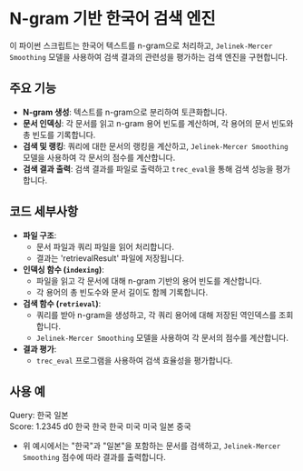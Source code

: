 # N-gram 기반 한국어 검색 엔진

이 파이썬 스크립트는 한국어 텍스트를 n-gram으로 처리하고, `Jelinek-Mercer Smoothing` 모델을 사용하여 검색 결과의 관련성을 평가하는 검색 엔진을 구현합니다.

## 주요 기능

- **N-gram 생성**: 텍스트를 n-gram으로 분리하여 토큰화합니다.
- **문서 인덱싱**: 각 문서를 읽고 n-gram 용어 빈도를 계산하며, 각 용어의 문서 빈도와 총 빈도를 기록합니다.
- **검색 및 랭킹**: 쿼리에 대한 문서의 랭킹을 계산하고, `Jelinek-Mercer Smoothing` 모델을 사용하여 각 문서의 점수를 계산합니다.
- **검색 결과 출력**: 검색 결과를 파일로 출력하고 `trec_eval`을 통해 검색 성능을 평가합니다.

## 코드 세부사항

- **파일 구조**:
  - 문서 파일과 쿼리 파일을 읽어 처리합니다.
  - 결과는 'retrievalResult' 파일에 저장됩니다.
- **인덱싱 함수 (`indexing`)**:
  - 파일을 읽고 각 문서에 대해 n-gram 기반의 용어 빈도를 계산합니다.
  - 각 용어의 총 빈도수와 문서 길이도 함께 기록합니다.
- **검색 함수 (`retrieval`)**:
  - 쿼리를 받아 n-gram을 생성하고, 각 쿼리 용어에 대해 저장된 역인덱스를 조회합니다.
  - `Jelinek-Mercer Smoothing` 모델을 사용하여 각 문서의 점수를 계산합니다.
- **결과 평가**:
  - `trec_eval` 프로그램을 사용하여 검색 효율성을 평가합니다.

## 사용 예
Query: 한국 일본  
Score: 1.2345 d0 한국 한국 한국 미국 미국 일본 중국

- 위 예시에서는 "한국"과 "일본"을 포함하는 문서를 검색하고, `Jelinek-Mercer Smoothing` 점수에 따라 결과를 출력합니다.

